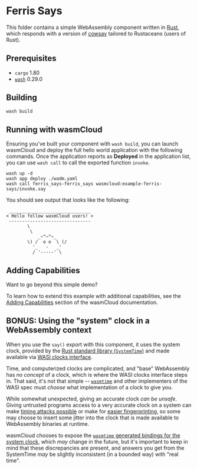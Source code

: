 # Ferris Says

This folder contains a simple WebAssembly component written in [Rust][rust], which responds with a version of [cowsay][wiki-cowsay] tailored to Rustaceans (users of Rust).

[rust]: https://rust-lang.org
[wiki-cowsay]: https://en.wikipedia.org/wiki/Cowsay

## Prerequisites

- `cargo` 1.80
- [`wash`](https://wasmcloud.com/docs/installation) 0.29.0

## Building

```bash
wash build
```

## Running with wasmCloud

Ensuring you've built your component with `wash build`, you can launch wasmCloud and deploy the full hello world application with the following commands. Once the application reports as **Deployed** in the application list, you can use `wash call` to call the exported function `invoke`.

```shell
wash up -d
wash app deploy ./wadm.yaml
wash call ferris_says-ferris_says wasmcloud:example-ferris-says/invoke.say
```

You should see output that looks like the following:

```
 _______________________________
< Hello fellow wasmCloud users! >
 -------------------------------
        \
         \
            _~^~^~_
        \) /  o o  \ (/
          '_   -   _'
          / '-----' \

```

## Adding Capabilities

Want to go beyond this simple demo?

To learn how to extend this example with additional capabilities, see the [Adding Capabilities](https://wasmcloud.com/docs/tour/adding-capabilities?lang=rust) section of the wasmCloud documentation.

## BONUS: Using the "system" clock in a WebAssembly context

When you use the `say()` export with this component, it uses the system clock, provided by the [Rust standard library (`SystemTime`)][rust-systemtime] and made available via [WASI clocks interface][wasi-clocks]. 

Time, and computerized clocks are complicated, and "base" WebAssembly has *no concept* of a clock, which is where the WASI clocks interface steps in. That said, it's not that simple -- [`wasmtime`][wasmtime] and other implementers of the WASI spec must *choose* what implementation of a clock to give you. 

While somewhat unexpected, giving an accurate clock *can be unsafe*. Giving untrusted programs access to a very accurate clock on a system can make [timing attacks possible](https://en.wikipedia.org/wiki/Timing_attack) or make for [easier fingerprinting](https://github.com/bytecodealliance/wasmtime/issues/2125), so some may choose to insert some jitter into the clock that is made available to WebAssembly binaries at runtime.

wasmCloud chooses to expose the [`wasmtime` generated bindings for the system clock](https://docs.rs/wasmtime-wasi/latest/wasmtime_wasi/bindings/sync/clocks/wall_clock/trait.Host.html), which *may* change in the future, but it's important to keep in mind that these discrepancies are present, and answers you get from the SystemTime *may* be slightly inconsistent (in a bounded way) with "real time".

[wasi-clocks]: https://github.com/WebAssembly/wasi-clocks
[rust-systemtime]: https://doc.rust-lang.org/std/time/struct.SystemTime.html
[wasmtime]: https://wasmtime.dev
